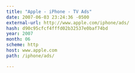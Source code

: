 ```yaml
---
title: "Apple - iPhone - TV Ads"
date: 2007-06-03 23:24:36 -0500
external-url: http://www.apple.com/iphone/ads/
hash: d90c95cfcf4fffd02b32537e0baf74bd
year: 2007
month: 06
scheme: http
host: www.apple.com
path: /iphone/ads/

---
```



